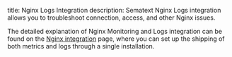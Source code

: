 title: Nginx Logs Integration
description: Sematext Nginx Logs integration allows you to troubleshoot connection, access, and other Nginx issues.

The detailed explanation of Nginx Monitoring and Logs integration can be found on the [Nginx integration](/docs/integration/nginx-integration/) page, where you can set up the shipping of both metrics and logs through a single installation.
